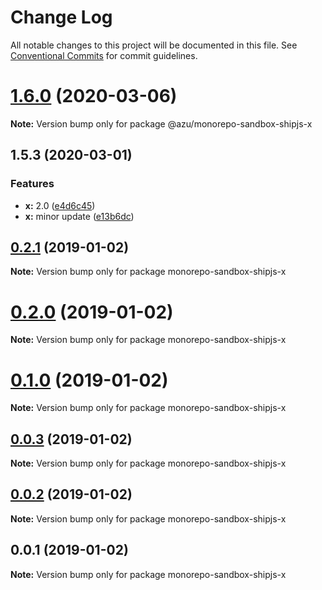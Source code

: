 # Change Log

All notable changes to this project will be documented in this file.
See [Conventional Commits](https://conventionalcommits.org) for commit guidelines.

# [1.6.0](https://github.com/azu/monorepo-sandbox-shipjs/compare/v1.5.3...v1.6.0) (2020-03-06)

**Note:** Version bump only for package @azu/monorepo-sandbox-shipjs-x





## 1.5.3 (2020-03-01)


### Features

* **x:** 2.0 ([e4d6c45](https://github.com/azu/monorepo-sandbox/commit/e4d6c457d9625a9c09ce5ad69cf6169993f26a7b))
* **x:** minor update ([e13b6dc](https://github.com/azu/monorepo-sandbox/commit/e13b6dc17abed046fa2abeb62eef4269d7dcd835))





## [0.2.1](https://github.com/azu/monorepo-sandbox/compare/monorepo-sandbox-shipjs-x@0.2.0...monorepo-sandbox-shipjs-x@0.2.1) (2019-01-02)

**Note:** Version bump only for package monorepo-sandbox-shipjs-x





# [0.2.0](https://github.com/azu/monorepo-sandbox/compare/monorepo-sandbox-shipjs-x@0.1.0...monorepo-sandbox-shipjs-x@0.2.0) (2019-01-02)

**Note:** Version bump only for package monorepo-sandbox-shipjs-x





# [0.1.0](https://github.com/azu/monorepo-sandbox/compare/monorepo-sandbox-shipjs-x@0.0.1...monorepo-sandbox-shipjs-x@0.1.0) (2019-01-02)

**Note:** Version bump only for package monorepo-sandbox-shipjs-x





## [0.0.3](https://github.com/azu/monorepo-sandbox/compare/monorepo-sandbox-shipjs-x@0.0.1...monorepo-sandbox-shipjs-x@0.0.3) (2019-01-02)

**Note:** Version bump only for package monorepo-sandbox-shipjs-x





## [0.0.2](https://github.com/azu/monorepo-sandbox/compare/monorepo-sandbox-shipjs-x@0.0.1...monorepo-sandbox-shipjs-x@0.0.2) (2019-01-02)

**Note:** Version bump only for package monorepo-sandbox-shipjs-x





## 0.0.1 (2019-01-02)

**Note:** Version bump only for package monorepo-sandbox-shipjs-x
